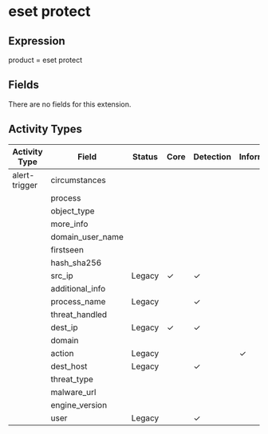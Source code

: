 eset protect
============

Expression
----------

product = eset protect

Fields
------

There are no fields for this extension.

Activity Types
--------------

| Activity Type | Field            | Status | Core     | Detection | Informational |
| ------------- | ---------------- | ------ | -------- | --------- | ------------- |
| alert-trigger | circumstances    |        |          |           |               |
|               | process          |        |          |           |               |
|               | object_type      |        |          |           |               |
|               | more_info        |        |          |           |               |
|               | domain_user_name |        |          |           |               |
|               | firstseen        |        |          |           |               |
|               | hash_sha256      |        |          |           |               |
|               | src_ip           | Legacy | &#10003; | &#10003;  |               |
|               | additional_info  |        |          |           |               |
|               | process_name     | Legacy |          | &#10003;  |               |
|               | threat_handled   |        |          |           |               |
|               | dest_ip          | Legacy | &#10003; | &#10003;  |               |
|               | domain           |        |          |           |               |
|               | action           | Legacy |          |           | &#10003;      |
|               | dest_host        | Legacy |          | &#10003;  |               |
|               | threat_type      |        |          |           |               |
|               | malware_url      |        |          |           |               |
|               | engine_version   |        |          |           |               |
|               | user             | Legacy |          | &#10003;  |               |

